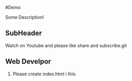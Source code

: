 #Demo

Some Description!


## SubHeader

Watch on Youtube and please like share and subscribe.git

## Web Develpor

1. Please create index.html i this.
